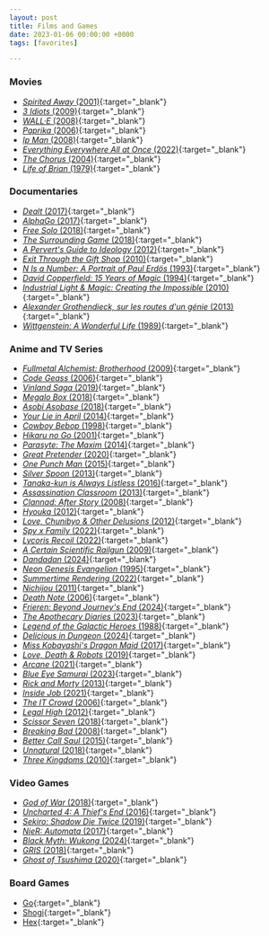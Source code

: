 ```yaml
---
layout: post
title: Films and Games
date: 2023-01-06 00:00:00 +0000
tags: [favorites]

---
```


### Movies 
- [*Spirited Away* (2001)](https://www.imdb.com/title/tt0245429/){:target="_blank"}
- [*3 Idiots* (2009)](https://www.imdb.com/title/tt1187043/){:target="_blank"}
- [*WALL·E* (2008)](https://www.imdb.com/title/tt0910970/){:target="_blank"}
- [*Paprika* (2006)](https://www.imdb.com/title/tt0851578/){:target="_blank"}
- [*Ip Man* (2008)](https://www.imdb.com/title/tt1220719/){:target="_blank"}
- [*Everything Everywhere All at Once* (2022)](https://www.imdb.com/title/tt6710474/){:target="_blank"}
- [*The Chorus* (2004)](https://www.imdb.com/title/tt0372824/){:target="_blank"}
- [*Life of Brian* (1979)](https://www.imdb.com/title/tt0079470/){:target="_blank"}

### Documentaries
- [*Dealt* (2017)](https://www.imdb.com/title/tt3127902/){:target="_blank"}
- [*AlphaGo* (2017)](https://www.imdb.com/title/tt6700846/){:target="_blank"}
- [*Free Solo* (2018)](https://www.imdb.com/title/tt7775622/){:target="_blank"}
- [*The Surrounding Game* (2018)](https://www.imdb.com/title/tt3973724/){:target="_blank"}
- [*A Pervert's Guide to Ideology* (2012)](https://www.imdb.com/title/tt2152198/){:target="_blank"}
- [*Exit Through the Gift Shop* (2010)](https://www.imdb.com/title/tt1587707){:target="_blank"}
- [*N Is a Number: A Portrait of Paul Erdös* (1993)](https://www.imdb.com/title/tt0125425/){:target="_blank"}
- [*David Copperfield: 15 Years of Magic* (1994)](https://www.imdb.com/title/tt0293381/){:target="_blank"}
- [*Industrial Light & Magic: Creating the Impossible* (2010)](https://www.imdb.com/title/tt1657302/){:target="_blank"}
- [*Alexander Grothendieck, sur les routes d'un génie* (2013)](https://www.imdb.com/title/tt27542836/){:target="_blank"}
- [*Wittgenstein: A Wonderful Life* (1989)](https://www.imdb.com/title/tt1119638/){:target="_blank"}

### Anime and TV Series
- [*Fullmetal Alchemist: Brotherhood* (2009)](https://www.imdb.com/title/tt1355642/){:target="_blank"}
- [*Code Geass* (2006)](https://www.imdb.com/title/tt0994314/){:target="_blank"}
- [*Vinland Saga* (2019)](https://www.imdb.com/title/tt10233448/){:target="_blank"}
- [*Megalo Box* (2018)](https://www.imdb.com/title/tt7965802/){:target="_blank"}
- [*Asobi Asobase* (2018)](https://www.imdb.com/title/tt8515062/){:target="_blank"}
- [*Your Lie in April* (2014)](https://www.imdb.com/title/tt3895150/){:target="_blank"}
- [*Cowboy Bebop* (1998)](https://www.imdb.com/title/tt0213338/){:target="_blank"}
- [*Hikaru no Go* (2001)](https://www.imdb.com/title/tt0426711/){:target="_blank"}
- [*Parasyte: The Maxim* (2014)](https://www.imdb.com/title/tt3358020/){:target="_blank"}
- [*Great Pretender* (2020)](https://www.imdb.com/title/tt11680468/){:target="_blank"}
- [*One Punch Man* (2015)](https://www.imdb.com/title/tt4508902/){:target="_blank"}
- [*Silver Spoon* (2013)](https://www.imdb.com/title/tt2909912/){:target="_blank"}
- [*Tanaka-kun is Always Listless* (2016)](https://www.imdb.com/title/tt5531604/){:target="_blank"}
- [*Assassination Classroom* (2013)](https://www.imdb.com/title/tt3837246/){:target="_blank"}
- [*Clannad: After Story* (2008)](https://www.imdb.com/title/tt1298820/){:target="_blank"}
- [*Hyouka* (2012)](https://www.imdb.com/title/tt2340841/){:target="_blank"}
- [*Love, Chunibyo & Other Delusions* (2012)](https://www.imdb.com/title/tt2321542/){:target="_blank"}
- [*Spy x Family* (2022)](https://www.imdb.com/title/tt13706018/){:target="_blank"}
- [*Lycoris Recoil* (2022)](https://www.imdb.com/title/tt16755706/){:target="_blank"}
- [*A Certain Scientific Railgun* (2009)](https://www.imdb.com/title/tt1515996/){:target="_blank"}
- [*Dandadan* (2024)](https://www.imdb.com/title/tt30217403/){:target="_blank"}
- [*Neon Genesis Evangelion* (1995)](https://www.imdb.com/title/tt0112159/){:target="_blank"}
- [*Summertime Rendering* (2022)](https://www.imdb.com/title/tt15686254/){:target="_blank"}
- [*Nichijou* (2011)](https://www.imdb.com/title/tt2098308/){:target="_blank"}
- [*Death Note* (2006)](https://www.imdb.com/title/tt0877057/){:target="_blank"}
- [*Frieren: Beyond Journey's End* (2024)](https://www.imdb.com/title/tt22248376/){:target="_blank"}
- [*The Apothecary Diaries* (2023)](https://www.imdb.com/title/tt26743760/){:target="_blank"}
- [*Legend of the Galactic Heroes* (1988)](https://www.imdb.com/title/tt0096633/){:target="_blank"}
- [*Delicious in Dungeon* (2024)](https://www.imdb.com/title/tt21621494/){:target="_blank"}
- [*Miss Kobayashi's Dragon Maid* (2017)](https://www.imdb.com/title/tt6185782/){:target="_blank"}
- [*Love, Death & Robots* (2019)](https://www.imdb.com/title/tt9561862/){:target="_blank"}
- [*Arcane* (2021)](https://www.imdb.com/title/tt11126994/){:target="_blank"}
- [*Blue Eye Samurai* (2023)](https://www.imdb.com/title/tt13309742/){:target="_blank"}
- [*Rick and Morty* (2013)](https://www.imdb.com/title/tt2861424/){:target="_blank"}
- [*Inside Job* (2021)](https://www.imdb.com/title/tt10231312/){:target="_blank"}
- [*The IT Crowd* (2006)](https://www.imdb.com/title/tt0487831/){:target="_blank"}
- [*Legal High* (2012)](https://www.imdb.com/title/tt2276587/){:target="_blank"}
- [*Scissor Seven* (2018)](https://www.imdb.com/title/tt10384610/){:target="_blank"}
- [*Breaking Bad* (2008)](https://www.imdb.com/title/tt0903747/){:target="_blank"}
- [*Better Call Saul* (2015)](https://www.imdb.com/title/tt3032476/){:target="_blank"}
- [*Unnatural* (2018)](https://www.imdb.com/title/tt7521882/){:target="_blank"}
- [*Three Kingdoms* (2010)](https://www.imdb.com/title/tt1514753/){:target="_blank"}

### Video Games
- [*God of War* (2018)](https://www.imdb.com/title/tt5838588/){:target="_blank"}
- [*Uncharted 4: A Thief's End* (2016)](https://www.imdb.com/title/tt3334704/){:target="_blank"}
- [*Sekiro: Shadow Die Twice* (2019)](https://www.imdb.com/title/tt8558306/){:target="_blank"}
- [*NieR: Automata* (2017)](https://www.imdb.com/title/tt5238626/){:target="_blank"}
- [*Black Myth: Wukong* (2024)](https://www.imdb.com/title/tt12969320/){:target="_blank"}
- [*GRIS* (2018)](https://www.imdb.com/title/tt9386794/){:target="_blank"}
- [*Ghost of Tsushima* (2020)](https://www.imdb.com/title/tt7651352/){:target="_blank"}

### Board Games
- [Go](https://en.wikipedia.org/wiki/Go_(game)){:target="_blank"}
- [Shogi](https://en.wikipedia.org/wiki/Shogi){:target="_blank"}
- [Hex](https://en.wikipedia.org/wiki/Hex_(board_game)){:target="_blank"}
